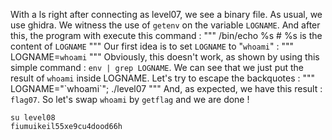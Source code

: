 With a ls right after connecting as level07, we see a binary file.
As usual, we use ghidra.
We witness the use of `getenv` on the variable `LOGNAME`.
And after this, the program with execute this command : 
"""
/bin/echo %s # %s is the content of `LOGNAME`
"""
Our first idea is to set `LOGNAME` to "`whoami`" :
"""
LOGNAME=`whoami`
"""
Obviously, this doesn't work, as shown by using this simple command :
`env | grep LOGNAME`.
We can see that we just put the result of `whoami` inside LOGNAME.
Let's try to escape the backquotes :
"""
LOGNAME="\`whoami\`"; ./level07
"""
And, as expected, we have this result : `flag07`.
So let's swap `whoami` by `getflag` and we are done !
```
su level08
fiumuikeil55xe9cu4dood66h
```

